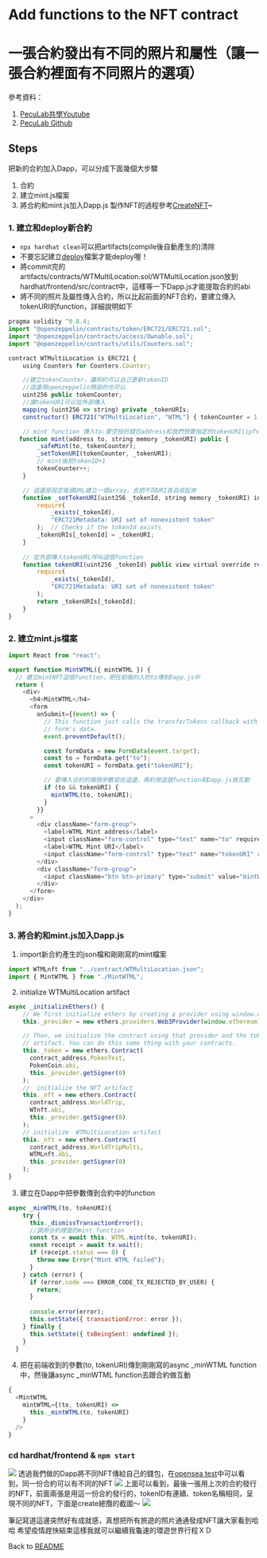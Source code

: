 # Add functions to the NFT contract
# 一張合約發出有不同的照片和屬性（讓一張合約裡面有不同照片的選項）

參考資料：
1. [PecuLab共學Youtube](https://youtu.be/rSJwzWvAivI)
2. [PecuLab Github](https://github.com/pecu/PecuLab4SEP)



## Steps
把新的合約加入Dapp，可以分成下面幾個大步驟
1. 合約
2. 建立mint.js檔案
3. 將合約和mint.js加入Dapp.js
製作NFT的過程參考[CreateNFT](CreateNFT.md)~
### 1. 建立和deploy新合約
* `npx hardhat clean`可以把artifacts(compile後自動產生的)清除
* 不要忘記建立[deploy](hardhat/scripts/deploy_WTML.js)檔案才能deploy喔！
* 將commit完的artifacts/contracts/WTMultiLocation.sol/WTMultiLocation.json放到hardhat/frontend/src/contract中，這樣等一下Dapp.js才能提取合約的abi
* 將不同的照片及屬性傳入合約，所以比起前面的NFT合約，要建立傳入tokenURI的function，詳細說明如下
```javascript
pragma solidity ^0.8.4;
import "@openzeppelin/contracts/token/ERC721/ERC721.sol";
import "@openzeppelin/contracts/access/Ownable.sol";
import "@openzeppelin/contracts/utils/Counters.sol";

contract WTMultiLocation is ERC721 {
    using Counters for Counters.Counter;

    //建立tokenCounter，讓和約可以自己更新tokenID
    //這邊用openzeppelin預設的也可以
    uint256 public tokenCounter;
    //讓tokenURI可以從外部傳入
    mapping (uint256 => string) private _tokenURIs;
    constructor() ERC721("WTMultiLocation", "WTML") { tokenCounter = 1; }

    // mint function 傳入to:要空投的錢包address和我們想要指定的tokenURI(ipfs上的json檔)
   function mint(address to, string memory _tokenURI) public {
        _safeMint(to, tokenCounter);
        _setTokenURI(tokenCounter, _tokenURI);
        // mint後把tokenID+1
        tokenCounter++;
    }

    // 這邊是設定每個URL建立一個array，去把不同URI各自收起來
    function _setTokenURI(uint256 _tokenId, string memory _tokenURI) internal virtual {
        require(
            _exists(_tokenId),
            "ERC721Metadata: URI set of nonexistent token"
        );  // Checks if the tokenId exists
        _tokenURIs[_tokenId] = _tokenURI;
    }
    
    // 從外部傳入tokenURL呼叫這個function
    function tokenURI(uint256 _tokenId) public view virtual override returns(string memory) {
        require(
            _exists(_tokenId),
            "ERC721Metadata: URI set of nonexistent token"
        );
        return _tokenURIs[_tokenId];
    }  
}

```
### 2. 建立mint.js檔案
```javascript
import React from "react";

export function MintWTML({ mintWTML }) { 
  // 建立mintNFT這個function，把在前端的入的to傳到Dapp.js中
  return (
    <div>
      <h4>MintWTML</h4> 
      <form
        onSubmit={(event) => {
          // This function just calls the transferTokens callback with the
          // form's data.
          event.preventDefault();

          const formData = new FormData(event.target);
          const to = formData.get("to");
          const tokenURI = formData.get("tokenURI");

          // 要傳入合約的兩個參數寫在這邊，再利用這個function和Dapp.js做互動
          if (to && tokenURI) {
            mintWTML(to, tokenURI);
          }
        }}
      >
        <div className="form-group">
          <label>WTML Mint address</label>
          <input className="form-control" type="text" name="to" required />
          <label>WTML Mint URI</label>
          <input className="form-control" type="text" name="tokenURI" required />
        </div>
        <div className="form-group">
          <input className="btn btn-primary" type="submit" value="mintWTML" />
        </div>
      </form>
    </div>
  );
}
```
### 3. 將合約和mint.js加入Dapp.js
1. import新合約產生的json檔和剛剛寫的mint檔案
```javascript
import WTMLnft from "../contract/WTMultiLocation.json";
import { MintWTML } from "./MintWTML";
```
2. initialize WTMultiLocation artifact
```javascript
async _initializeEthers() {
    // We first initialize ethers by creating a provider using window.ethereum
    this._provider = new ethers.providers.Web3Provider(window.ethereum);

    // Then, we initialize the contract using that provider and the token's
    // artifact. You can do this same thing with your contracts.
    this._token = new ethers.Contract(
      contract_address.PokenTest,
      PokenCoin.abi,
      this._provider.getSigner(0)
    );
    //  initialize the NFT artifact
    this._nft = new ethers.Contract(
      contract_address.WorldTrip,
      WTnft.abi,
      this._provider.getSigner(0)
    );
    // initialize  WTMultiLocation artifact
    this._nft = new ethers.Contract(
      contract_address.WorldTripMulti,
      WTMLnft.abi,
      this._provider.getSigner(0)
    );
}
```
3. 建立在Dapp中把參數傳到合約中的function
```javascript
async _minWTML(to, tokenURI){
    try {      
      this._dismissTransactionError();
      //調用合約裡面的mint function
      const tx = await this._WTML.mint(to, tokenURI);     
      const receipt = await tx.wait();
      if (receipt.status === 0) {
        throw new Error("Mint WTML failed");
      }
    } catch (error) {
      if (error.code === ERROR_CODE_TX_REJECTED_BY_USER) {
        return;
      }
  
      console.error(error);
      this.setState({ transactionError: error });
    } finally {
      this.setState({ txBeingSent: undefined });
    }
  }
```
4. 把在前端收到的參數(to, tokenURI)傳到剛剛寫的async _minWTML function中，然後讓async _minWTML function去跟合約做互動
```javascript
{
  <MintWTML
    mintWTML={(to, tokenURI) =>
      this._mintWTML(to, tokenURI)
    }
  />
}
```
### cd hardhat/frontend & `npm start`
![](images/DappwithMintWTML.png)
透過我們做的Dapp將不同NFT傳給自己的錢包，在[opensea test](https://testnets.opensea.io/zh-CN)中可以看到，同一份合約可以有不同的NFT
![](images/OpenseaMulti.png)
上面可以看到，最後一張用上次的合約發行的NFT，前面兩張是用這一份合約發行的，tokenID有連續、token名稱相同，呈現不同的NFT，下面是create總攬的截圖～
![](images/opensea_createpage.png)

筆記寫道這邊突然好有成就感，真想把所有旅遊的照片通通發成NFT讓大家看到哈哈
希望疫情趕快結束這樣我就可以繼續我龜速的環遊世界行程ＸＤ

Back to [README](README.md)
